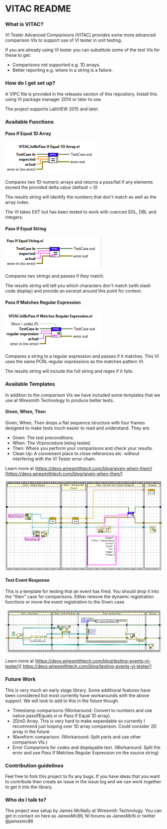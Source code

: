 # VITAC README #


### What is VITAC? ###

VI Tester Advanced Comparisons (VITAC) provides some more advanced comparison VIs to support use of VI tester in unit testing.

If you are already using VI tester you can substitute some of the test VIs for these to get:

* Comparisons not supported e.g. 1D arrays.
* Better reporting e.g. where in a string is a failure.


### How do I get set up? ###

A VIPC file is provided in the releases section of this repository. Install this using VI package manager 2014 or later to use.

The project supports LabVIEW 2015 and later.

### Available Functions ###

#### Pass If Equal 1D Array ####

![pass if equal conn pane](docs/images/passifequal1darrayconpane.png?raw=true)

Compares two 1D numeric arrays and returns a pass/fail if any elements exceed the provided delta value (default = 0)

The results string will identify the numbers that don't match as well as the array index.

The VI takes EXT but has been tested to work with coerced SGL, DBL and integers.

#### Pass If Equal String ####

![pass if equal string conn pane](docs/images/passifequalstring.png?raw=true)

Compares two strings and passes if they match.

The results string will tell you which characters don't match (with slash code display) and provide an excerpt around this point for context.

#### Pass If Matches Regular Expression ####

![pass if matches conn pane](docs/images/passifmatchesstring.png?raw=true)

Compares a string to a regular expression and passes if it matches. This VI uses the same PCRL regular expressions as the matches pattern VI.

The results string will include the full string and regex if it fails.

### Available Templates ###

In addition to the comparison VIs we have included some templates that we use at Wiresmith Technology to produce better tests.

#### Given, When, Then ####

Given, When, Then drops a flat sequence structure with four frames designed to make tests much easier to read and understand. They are:

* Given: The test preconditions.
* When: The VI/procedure being tested.
* Then: Where you perform your comparisons and check your results.
* Clean Up: A convenient place to close references etc. without interfering with the VI Tester error chain.

Learn more at (https://devs.wiresmithtech.com/blog/given-when-then/)[https://devs.wiresmithtech.com/blog/given-when-then/]

![given when then complex example](docs/images/givenwhenthencomplexexample.png?raw=true)

#### Test Event Response ####

This is a template for testing that an event has fired. You should drop it into the "then" case for comparisons. Either remove the dynamic registration functions or move the event registration to the Given case.

![dynamic event test template](docs/images/dynamiceventtestvitester.png?raw=true)

Learn more at (https://devs.wiresmithtech.com/blog/testing-events-vi-tester/)[ https://devs.wiresmithtech.com/blog/testing-events-vi-tester/]

### Future Work ###

This is very much an early stage library. Some additional features have been considered but most currently have workarounds with the above support. We will look to add to this in the future though.

* Timestamp comparisons (Workaround: Convert to numbers and use native passIfEquals.vi or Pass If Equal 1D array).
* 2D/nD Array. This is very hard to make expandable so currently I recommend just looping over 1D array comparison. Could consider 2D array in the future.
* Waveform comparison. (Workaround: Split parts and use other comparison VIs.)
* Error Comparions for codes and displayable text. (Workaround: Split the error and use Pass If Matches Regular Expression on the source string)

### Contribution guidelines ###

Feel free to fork this project to fix any bugs. If you have ideas that you want to contribute then create an issue in the issue log and we can work together to get it into the library.

### Who do I talk to? ###

This project was setup by James McNally at Wiresmith Technology. You can get in contact on here as JamesMc86, NI forums as JamesMcN or twitter @jamesmc86
